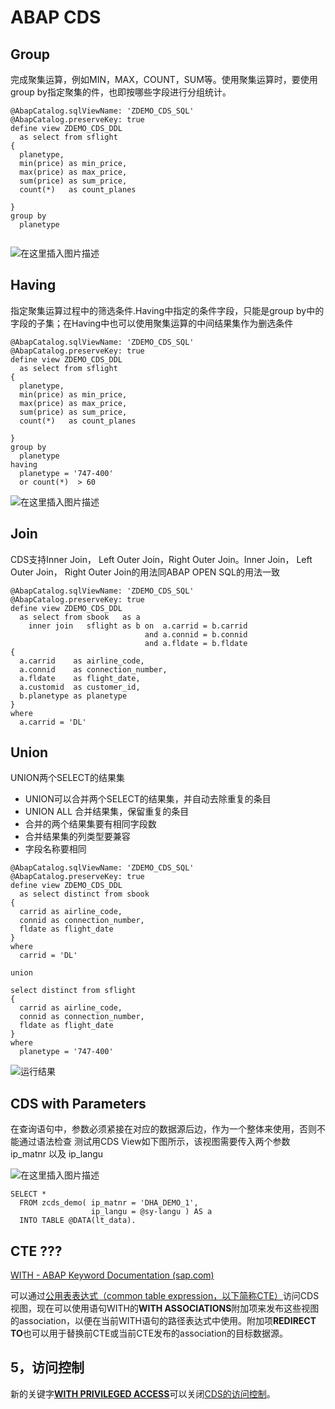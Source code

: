 # ABAP CDS

## Group

完成聚集运算，例如MIN，MAX，COUNT，SUM等。使用聚集运算时，要使用group by指定聚集的件，也即按哪些字段进行分组统计。

~~~ABAP
@AbapCatalog.sqlViewName: 'ZDEMO_CDS_SQL'
@AbapCatalog.preserveKey: true
define view ZDEMO_CDS_DDL
  as select from sflight
{
  planetype,
  min(price) as min_price,
  max(price) as max_price,
  sum(price) as sum_price,
  count(*)   as count_planes

}
group by
  planetype


~~~

![在这里插入图片描述](http://claudpic.oss-cn-hangzhou.aliyuncs.com/img/20200501105228972.png)



## Having

指定聚集运算过程中的筛选条件.Having中指定的条件字段，只能是group by中的字段的子集；在Having中也可以使用聚集运算的中间结果集作为删选条件

~~~ABAP
@AbapCatalog.sqlViewName: 'ZDEMO_CDS_SQL'
@AbapCatalog.preserveKey: true
define view ZDEMO_CDS_DDL
  as select from sflight
{
  planetype,
  min(price) as min_price,
  max(price) as max_price,
  sum(price) as sum_price,
  count(*)   as count_planes

}
group by
  planetype
having
  planetype = '747-400'
  or count(*)  > 60

~~~

![在这里插入图片描述](http://claudpic.oss-cn-hangzhou.aliyuncs.com/img/20200501110245891.png)



## Join

CDS支持Inner Join， Left Outer Join，Right Outer Join。Inner Join， Left Outer Join， Right Outer Join的用法同ABAP OPEN SQL的用法一致

~~~ABAP
@AbapCatalog.sqlViewName: 'ZDEMO_CDS_SQL'
@AbapCatalog.preserveKey: true
define view ZDEMO_CDS_DDL
  as select from sbook   as a
    inner join   sflight as b on  a.carrid = b.carrid
                              and a.connid = b.connid
                              and a.fldate = b.fldate
{
  a.carrid    as airline_code,
  a.connid    as connection_number,
  a.fldate    as flight_date,
  a.customid  as customer_id,
  b.planetype as planetype
}
where
  a.carrid = 'DL'

~~~

## Union

UNION两个SELECT的结果集

- UNION可以合并两个SELECT的结果集，并自动去除重复的条目
- UNION ALL 合并结果集，保留重复的条目
- 合并的两个结果集要有相同字段数
- 合并结果集的列类型要兼容
- 字段名称要相同

~~~ABAP
@AbapCatalog.sqlViewName: 'ZDEMO_CDS_SQL'
@AbapCatalog.preserveKey: true
define view ZDEMO_CDS_DDL
  as select distinct from sbook
{
  carrid as airline_code,
  connid as connection_number,
  fldate as flight_date
}
where
  carrid = 'DL'

union

select distinct from sflight
{
  carrid as airline_code,
  connid as connection_number,
  fldate as flight_date
}
where
  planetype = '747-400'

~~~

![运行结果](http://claudpic.oss-cn-hangzhou.aliyuncs.com/img/20200501112622620.png)





## CDS with Parameters

在查询语句中，参数必须紧接在对应的数据源后边，作为一个整体来使用，否则不能通过语法检查 测试用CDS
View如下图所示，该视图需要传入两个参数 ip_matnr 以及 ip_langu

![在这里插入图片描述](http://claudpic.oss-cn-hangzhou.aliyuncs.com/img/20210715115325992.png)

~~~
SELECT *
  FROM zcds_demo( ip_matnr = 'DHA_DEMO_1',
                  ip_langu = @sy-langu ) AS a 
  INTO TABLE @DATA(lt_data). 

~~~





## CTE ??? 

[WITH - ABAP Keyword Documentation (sap.com)](https://help.sap.com/doc/abapdocu_753_index_htm/7.53/en-US/abapwith.htm)

可以通过[公用表表达式（common table expression，以下简称CTE）](https://help.sap.com/doc/abapdocu_753_index_htm/7.53/en-US/abapwith.htm)访问CDS视图，现在可以使用语句WITH的**WITH ASSOCIATIONS**附加项来发布这些视图的association，以便在当前WITH语句的路径表达式中使用。附加项**REDIRECT TO**也可以用于替换前CTE或当前CTE发布的association的目标数据源。







## 5，访问控制

新的关键字[**WITH PRIVILEGED ACCESS**](https://help.sap.com/doc/abapdocu_752_index_htm/7.52/en-US/abapselect_data_source.htm)可以关闭[CDS的访问控制](https://help.sap.com/doc/abapdocu_752_index_htm/7.52/en-US/abencds_access_control_glosry.htm)。
